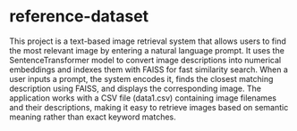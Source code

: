 # reference-dataset 
This project is a text-based image retrieval system that allows users to find the most relevant image by entering a natural language prompt. It uses the SentenceTransformer model to convert image descriptions into numerical embeddings and indexes them with FAISS for fast similarity search. When a user inputs a prompt, the system encodes it, finds the closest matching description using FAISS, and displays the corresponding image. The application works with a CSV file (data1.csv) containing image filenames and their descriptions, making it easy to retrieve images based on semantic meaning rather than exact keyword matches.
